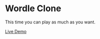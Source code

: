 # Wordle Clone

This time you can play as much as you want.

[Live Demo](https://atklenner.github.io/WordleClone/)
